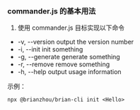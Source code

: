 ### commander.js 的基本用法

1. 使用 commander.js 目标实现以下命令

- -v, --version output the version number
- -i, --init init something
- -g, --generate generate something
- -r, --remove remove something
- -h, --help output usage information

示例：

```
npx @brianzhou/brian-cli init <Hello> 
```
